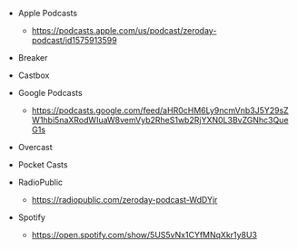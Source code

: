 
- Apple Podcasts
    - https://podcasts.apple.com/us/podcast/zeroday-podcast/id1575913599

- Breaker

- Castbox


- Google Podcasts
    - https://podcasts.google.com/feed/aHR0cHM6Ly9ncmVnb3J5Y29sZW1hbi5naXRodWIuaW8vemVyb2RheS1wb2RjYXN0L3BvZGNhc3QueG1s


- Overcast


- Pocket Casts


- RadioPublic
    - https://radiopublic.com/zeroday-podcast-WdDYjr


- Spotify
    -  https://open.spotify.com/show/5US5vNx1CYfMNqXkr1y8U3
